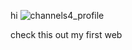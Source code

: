 hi 
![channels4_profile](https://user-images.githubusercontent.com/90145120/132131351-5f78d627-03eb-4c02-ac5a-b6e7dab6bd9c.jpg)

check this out my first web
